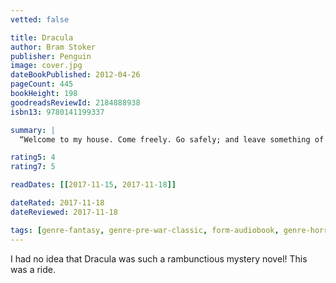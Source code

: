 ```yaml
---
vetted: false

title: Dracula
author: Bram Stoker
publisher: Penguin
image: cover.jpg
dateBookPublished: 2012-04-26
pageCount: 445
bookHeight: 198
goodreadsReviewId: 2184888938
isbn13: 9780141199337

summary: |
  “Welcome to my house. Come freely. Go safely; and leave something of the happiness you bring.”

rating5: 4
rating7: 5

readDates: [[2017-11-15, 2017-11-18]]

dateRated: 2017-11-18
dateReviewed: 2017-11-18

tags: [genre-fantasy, genre-pre-war-classic, form-audiobook, genre-horror, type-fiction, form-paperback, pub-english-library]
---
```


I had no idea that Dracula was such a rambunctious mystery novel! This was a ride.
